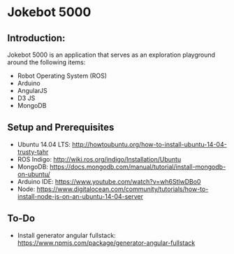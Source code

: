 Jokebot 5000
===============

Introduction:
-----------
Jokebot 5000 is an application that serves as an exploration playground around the following items:
- Robot Operating System (ROS)
- Arduino
- AngularJS
- D3 JS
- MongoDB

Setup and Prerequisites
----------------
- Ubuntu 14.04 LTS:
  http://howtoubuntu.org/how-to-install-ubuntu-14-04-trusty-tahr
- ROS Indigo:
    http://wiki.ros.org/indigo/Installation/Ubuntu
- MongoDB: https://docs.mongodb.com/manual/tutorial/install-mongodb-on-ubuntu/
- Arduino IDE: https://www.youtube.com/watch?v=wh6StlwDBo0
- Node: https://www.digitalocean.com/community/tutorials/how-to-install-node-js-on-an-ubuntu-14-04-server

To-Do
----------
- Install generator angular fullstack: https://www.npmjs.com/package/generator-angular-fullstack
